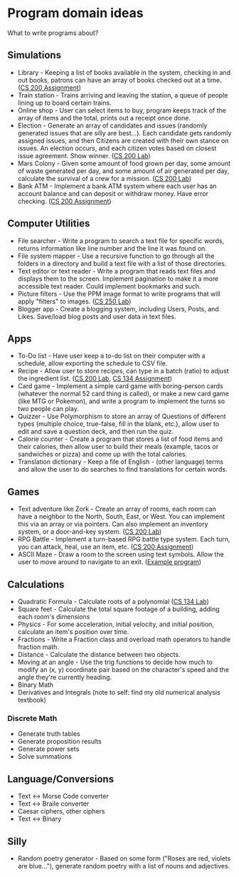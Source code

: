 # Program domain ideas

What to write programs about?

## Simulations

* Library - Keeping a list of books available in the system, checking in and out books, patrons can have an array of books checked out at a time. ([CS 200 Assignment](https://github.com/Rachels-Courses/CS200-Concepts-of-Progamming-Algorithms/tree/master/Assignments/Programs/PA3%20-%20Book%20List))
* Train station - Trains arriving and leaving the station, a queue of people lining up to board certain trains.
* Online shop - User can select items to buy, program keeps track of the array of items and the total, prints out a receipt once done.
* Election - Generate an array of candidates and issues (randomly generated issues that are silly are best...). Each candidate gets randomly assigned issues, and then Citizens are created with their own stance on issues. An election occurs, and each citizen votes based on closest issue agreement. Show winner. ([CS 200 Lab](https://github.com/Rachels-Courses/CS200-Concepts-of-Progamming-Algorithms/blob/master/Assignments/In-class%20Labs/Lab%208%20-%20Election%20(Structs%2C%20arrays%2C%20functions).md))
* Mars Colony - Given some amount of food grown per day, some amount of waste generated per day, and some amount of air generated per day, calculate the survival of a crew for a mission. ([CS 200 Lab](https://github.com/Rachels-Courses/CS200-Concepts-of-Progamming-Algorithms/blob/master/Assignments/In-class%20Labs/Lab%204%20-%20Mars%20Experiment%20(Variables%2C%20conditionals%2C%20while%20loops%2C%20input%2C%20output).md))
* Bank ATM - Implement a bank ATM system where each user has an account balance and can deposit or withdraw money. Have error checking. ([CS 200 Assignment](https://github.com/Rachels-Courses/CS200-Concepts-of-Progamming-Algorithms/tree/master/Assignments/Programs/PA1%20-%20Bank%20Program))

## Computer Utilities

* File searcher - Write a program to search a text file for specific words, returns information like line number and the line it was found on.
* File system mapper - Use a recursive function to go through all the folders in a directory and build a text file with a list of those directories.
* Text editor or text reader - Write a program that reads text files and displays them to the screen. Implement pagination to make it a more accessible text reader. Could implement bookmarks and such.
* Picture filters - Use the PPM image format to write programs that will apply "filters" to images. ([CS 250 Lab](https://github.com/Rachels-Courses/CS250-Data-Structures/tree/master/Assignments/Lab%2004%20-%20STL%20List))
* Blogger app - Create a blogging system, including Users, Posts, and Likes. Save/load blog posts and user data in text files.

## Apps

* To-Do list - Have user keep a to-do list on their computer with a schedule, allow exporting the schedule to CSV file.
* Recipe - Allow user to store recipes, can type in a batch (ratio) to adjust the ingredient list. ([CS 200 Lab](https://github.com/Rachels-Courses/CS200-Concepts-of-Progamming-Algorithms/blob/master/Assignments/In-class%20Labs/Lab%202%20-%20Recipe%20(Variables%2C%20conditionals%2C%20input%2C%20and%20output).md), [CS 134 Assignment](https://github.com/Rachels-Courses/CS134-Programming-Fundamentals/blob/master/Assignments/Programming%20Assignments/PA4%20Java%20Input%20and%20Output.md))
* Card game - Implement a simple card game with boring-person cards (whatever the normal 52 card thing is called), or make a new card game (like MTG or Pokemon),
and write a program to implement the turns so two people can play.
* Quizzer - Use Polymorphism to store an array of Questions of different types (multiple choice, true-false, fill in the blank, etc.),
allow user to edit and save a question deck, and then run the quiz.
* Calorie counter - Create a program that stores a list of food items and their calories, then allow user to build their meals (example, tacos or sandwiches or pizza) and come up with the total calories.
* Translation dictionary - Keep a file of English - (other language) terms and allow the user to do searches to find translations for certain words.

## Games

* Text adventure like Zork - Create an array of rooms, each room can have a neighbor to the North, South, East, or West. You can implement this via an array or via pointers. Can also implement an inventory system, or a door-and-key system. ([CS 200 Lab](https://github.com/Rachels-Courses/CS200-Concepts-of-Progamming-Algorithms/blob/master/Assignments/In-class%20Labs/Lab%206%20-%20Text%20Adventure%20(Strings%2C%20arrays%2C%20for-loops%2C%20random%20numbers).md))
* RPG Battle - Implement a turn-based RPG battle type system. Each turn, you can attack, heal, use an item, etc. ([CS 200 Assignment](https://github.com/Rachels-Courses/CS200-Concepts-of-Progamming-Algorithms/tree/master/Assignments/Programs/PA2%20-%20RPG%20Battle))
* ASCII Maze - Draw a room to the screen using text symbols. Allow the user to move around to navigate to an exit. ([Example program](https://github.com/Rachels-Courses/CS200-Concepts-of-Progamming-Algorithms/blob/master/Resources/Example%20Code/Other/Trezoro/main.cpp))

## Calculations

* Quadratic Formula - Calculate roots of a polynomial ([CS 134 Lab](https://github.com/Rachels-Courses/CS134-Programming-Fundamentals/blob/master/Assignments/Java%20Labs/Java%20Lab%201%20-%20Math%20Programs.md))
* Square feet - Calculate the total square footage of a building, adding each room's dimensions
* Physics - For some acceleration, initial velocity, and initial position, calculate an item's position over time.
* Fractions - Write a Fraction class and overload math operators to handle fraction math.
* Distance - Calculate the distance between two objects.
* Moving at an angle - Use the trig functions to decide how much to modify an (x, y) coordinate pair based on the character's speed and the angle they're currently heading.
* Binary Math
* Derivatives and Integrals (note to self: find my old numerical analysis textbook)

### Discrete Math

* Generate truth tables
* Generate proposition results
* Generate power sets
* Solve summations


## Language/Conversions

* Text <-> Morse Code converter
* Text <-> Braile converter
* Caesar ciphers, other ciphers
* Text <-> Binary

## Silly

* Random poetry generator - Based on some form ("Roses are red, violets are blue..."), generate random poetry with a list of nouns and adjectives.
